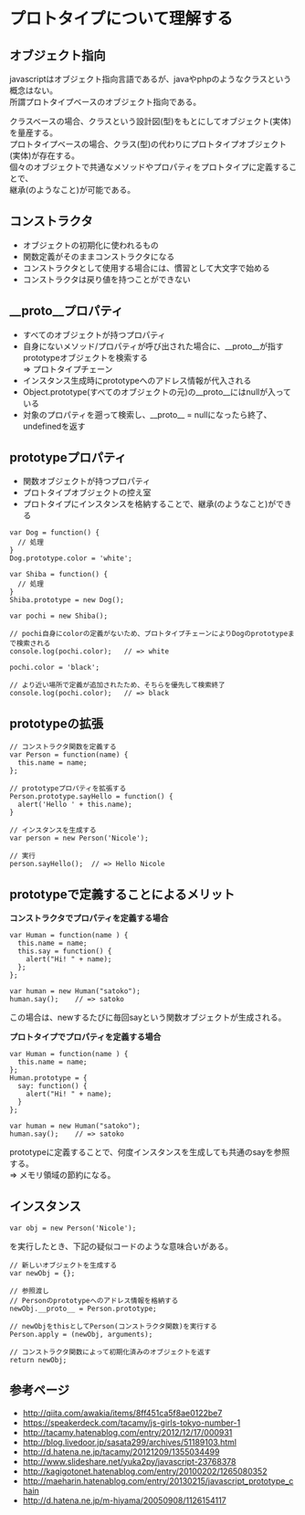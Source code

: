 # プロトタイプについて理解する

## オブジェクト指向

javascriptはオブジェクト指向言語であるが、javaやphpのようなクラスという概念はない。  
所謂プロトタイプベースのオブジェクト指向である。

クラスベースの場合、クラスという設計図(型)をもとにしてオブジェクト(実体)を量産する。  
プロトタイプベースの場合、クラス(型)の代わりにプロトタイプオブジェクト(実体)が存在する。  
個々のオブジェクトで共通なメソッドやプロパティをプロトタイプに定義することで、  
継承(のようなこと)が可能である。

## コンストラクタ

* オブジェクトの初期化に使われるもの
* 関数定義がそのままコンストラクタになる
* コンストラクタとして使用する場合には、慣習として大文字で始める
* コンストラクタは戻り値を持つことができない

## \_\_proto\_\_プロパティ

* すべてのオブジェクトが持つプロパティ
* 自身にないメソッド/プロパティが呼び出された場合に、\_\_proto\_\_が指すprototypeオブジェクトを検索する  
=> プロトタイプチェーン
* インスタンス生成時にprototypeへのアドレス情報が代入される
* Object.prototype(すべてのオブジェクトの元)の\_\_proto\_\_にはnullが入っている
* 対象のプロパティを遡って検索し、\_\_proto\_\_ = nullになったら終了、undefinedを返す

## prototypeプロパティ

* 関数オブジェクトが持つプロパティ
* プロトタイプオブジェクトの控え室
* プロトタイプにインスタンスを格納することで、継承(のようなこと)ができる

```
var Dog = function() {
  // 処理
}
Dog.prototype.color = 'white';

var Shiba = function() {
  // 処理
}
Shiba.prototype = new Dog();

var pochi = new Shiba();

// pochi自身にcolorの定義がないため、プロトタイプチェーンによりDogのprototypeまで検索される
console.log(pochi.color);   // => white

pochi.color = 'black';

// より近い場所で定義が追加されたため、そちらを優先して検索終了
console.log(pochi.color);   // => black
```

## prototypeの拡張

```
// コンストラクタ関数を定義する
var Person = function(name) {
  this.name = name;
};

// prototypeプロパティを拡張する
Person.prototype.sayHello = function() {
  alert('Hello ' + this.name);
}

// インスタンスを生成する
var person = new Person('Nicole');

// 実行
person.sayHello();  // => Hello Nicole
```

## prototypeで定義することによるメリット

**コンストラクタでプロパティを定義する場合**

```
var Human = function(name ) {
  this.name = name;
  this.say = function() {
    alert("Hi! " + name);
  };
};

var human = new Human("satoko");
human.say();    // => satoko
```

この場合は、newするたびに毎回sayという関数オブジェクトが生成される。

**プロトタイプでプロパティを定義する場合**

```
var Human = function(name ) {
  this.name = name;
};
Human.prototype = {
  say: function() {
    alert("Hi! " + name);
  }
};

var human = new Human("satoko");
human.say();    // => satoko
```

prototypeに定義することで、何度インスタンスを生成しても共通のsayを参照する。  
=> メモリ領域の節約になる。

## インスタンス

```
var obj = new Person('Nicole');
```

を実行したとき、下記の疑似コードのような意味合いがある。

```
// 新しいオブジェクトを生成する
var newObj = {};

// 参照渡し
// Personのprototypeへのアドレス情報を格納する
newObj.__proto__ = Person.prototype;

// newObjをthisとしてPerson(コンストラクタ関数)を実行する
Person.apply = (newObj, arguments);

// コンストラクタ関数によって初期化済みのオブジェクトを返す
return newObj;
```


## 参考ページ

* http://qiita.com/awakia/items/8ff451ca5f8ae0122be7
* https://speakerdeck.com/tacamy/js-girls-tokyo-number-1
* http://tacamy.hatenablog.com/entry/2012/12/17/000931
* http://blog.livedoor.jp/sasata299/archives/51189103.html
* http://d.hatena.ne.jp/tacamy/20121209/1355034499
* http://www.slideshare.net/yuka2py/javascript-23768378
* http://kagigotonet.hatenablog.com/entry/20100202/1265080352
* http://maeharin.hatenablog.com/entry/20130215/javascript_prototype_chain
* http://d.hatena.ne.jp/m-hiyama/20050908/1126154117
